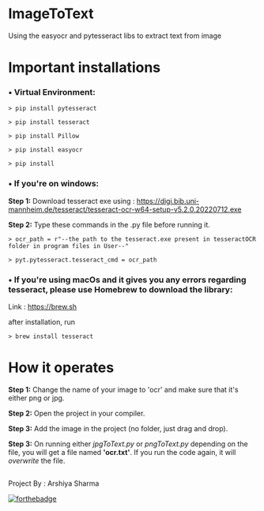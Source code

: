 # ImageToText
Using the easyocr and pytesseract libs to extract text from image

# Important installations
### • Virtual Environment:
                
    > pip install pytesseract
  
    > pip install tesseract
   
    > pip install Pillow
  
    > pip install easyocr
  
    > pip install 
  
### • If you're on windows:

  **Step 1:** Download tesseract exe using : https://digi.bib.uni-mannheim.de/tesseract/tesseract-ocr-w64-setup-v5.2.0.20220712.exe
  
  **Step 2:** Type these commands in the .py file before running it.
         
    > ocr_path = r"--the path to the tesseract.exe present in tesseractOCR folder in program files in User--"
          
    > pyt.pytesseract.tesseract_cmd = ocr_path
  
  
### • If you're using macOs and it gives you any errors regarding tesseract, please use Homebrew to download the library:
  Link : https://brew.sh
  
  after installation, run
  
    > brew install tesseract
  
# How it operates
**Step 1:** Change the name of your image to 'ocr' and make sure that it's either png or jpg.

**Step 2:** Open the project in your compiler.

**Step 3:** Add the image in the project (no folder, just drag and drop).

**Step 3:** On running either *jpgToText.py* or *pngToText.py* depending on the file, you will get a file named **'ocr.txt'**. If you run the code again, it will *overwrite* the file.

##

Project By : Arshiya Sharma

[![forthebadge](https://forthebadge.com/images/badges/made-with-python.svg)](https://forthebadge.com)
